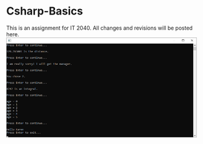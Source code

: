 # Csharp-Basics

This is an assignment for IT 2040. All changes and revisions will be posted here.
<br><img src="Untitled.png">
